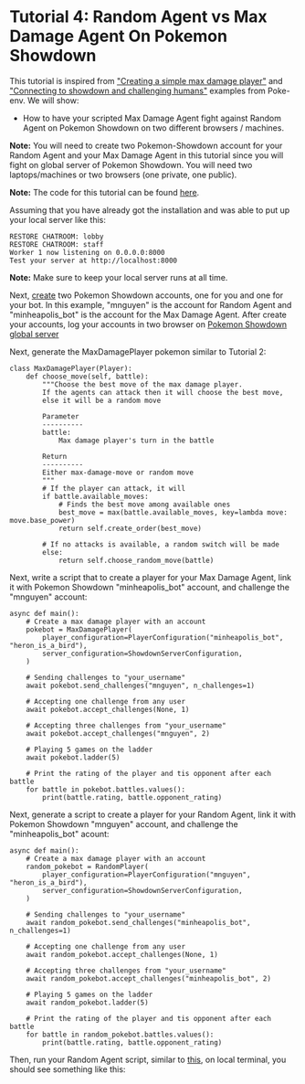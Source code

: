 # Tutorial 4: Random Agent vs Max Damage Agent On Pokemon Showdown

This tutorial is inspired from ["Creating a simple max damage player"](https://poke-env.readthedocs.io/en/latest/max_damage_player.html) and ["Connecting to showdown and challenging humans"](https://poke-env.readthedocs.io/en/latest/connecting_to_showdown_and_challenging_humans.html) examples from Poke-env. We will show:
- How to have your scripted Max Damage Agent fight against Random Agent on Pokemon Showdown on two different browsers / machines.

**Note:** You will need to create two Pokemon-Showdown account for your Random Agent and your Max Damage Agent in this tutorial since you will fight on global server of Pokemon Showdown. You will need two laptops/machines or two browsers (one private, one public).


**Note:** The code for this tutorial can be found [here](https://github.com/mnguyen0226/hackathon_hs/tree/main/src/tutorials/tutorials_three). 

Assuming that you have already got the installation and was able to put up your local server like this:

```
RESTORE CHATROOM: lobby
RESTORE CHATROOM: staff
Worker 1 now listening on 0.0.0.0:8000
Test your server at http://localhost:8000
```
**Note:** Make sure to keep your local server runs at all time.


Next, [create](https://www.quora.com/How-do-you-sign-up-for-Pokemon-Showdown#:~:text=Go%20to%20Showdown!,the%20picture%20and%20its%20done!) two Pokemon Showdown accounts, one for you and one for your bot. In this example, "mnguyen" is the account for Random Agent and "minheapolis_bot" is the account for the Max Damage Agent. After create your accounts, log your accounts in two browser on [Pokemon Showdown global server](https://pokemonshowdown.com/)

Next, generate the MaxDamagePlayer pokemon similar to Tutorial 2:
```
class MaxDamagePlayer(Player):
    def choose_move(self, battle):
        """Choose the best move of the max damage player.
        If the agents can attack then it will choose the best move,
        else it will be a random move

        Parameter
        ----------
        battle:
            Max damage player's turn in the battle

        Return
        ----------
        Either max-damage-move or random move
        """
        # If the player can attack, it will
        if battle.available_moves:
            # Finds the best move among available ones
            best_move = max(battle.available_moves, key=lambda move: move.base_power)
            return self.create_order(best_move)

        # If no attacks is available, a random switch will be made
        else:
            return self.choose_random_move(battle)
```

Next, write a script that to create a player for your Max Damage Agent, link it with Pokemon Showdown "minheapolis_bot" account, and challenge the "mnguyen" account:
```
async def main():
    # Create a max damage player with an account
    pokebot = MaxDamagePlayer(
        player_configuration=PlayerConfiguration("minheapolis_bot", "heron_is_a_bird"),
        server_configuration=ShowdownServerConfiguration,
    )

    # Sending challenges to "your_username"
    await pokebot.send_challenges("mnguyen", n_challenges=1)

    # Accepting one challenge from any user
    await pokebot.accept_challenges(None, 1)

    # Accepting three challenges from "your_username"
    await pokebot.accept_challenges("mnguyen", 2)

    # Playing 5 games on the ladder
    await pokebot.ladder(5)

    # Print the rating of the player and tis opponent after each battle
    for battle in pokebot.battles.values():
        print(battle.rating, battle.opponent_rating)
```

Next, generate a script to create a player for your Random Agent, link it with Pokemon Showdown "mnguyen" account, and challenge the "minheapolis_bot" acount:
```
async def main():
    # Create a max damage player with an account
    random_pokebot = RandomPlayer(
        player_configuration=PlayerConfiguration("mnguyen", "heron_is_a_bird"),
        server_configuration=ShowdownServerConfiguration,
    )

    # Sending challenges to "your_username"
    await random_pokebot.send_challenges("minheapolis_bot", n_challenges=1)

    # Accepting one challenge from any user
    await random_pokebot.accept_challenges(None, 1)

    # Accepting three challenges from "your_username"
    await random_pokebot.accept_challenges("minheapolis_bot", 2)

    # Playing 5 games on the ladder
    await random_pokebot.ladder(5)

    # Print the rating of the player and tis opponent after each battle
    for battle in random_pokebot.battles.values():
        print(battle.rating, battle.opponent_rating)
```

Then, run your Random Agent script, similar to [this](), on local terminal, you should see something like this:
```

```